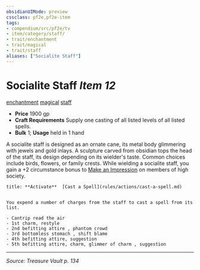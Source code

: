 ```yaml
---
obsidianUIMode: preview
cssclass: pf2e,pf2e-item
tags:
- compendium/src/pf2e/tv
- item/category/staff/
- trait/enchantment
- trait/magical
- trait/staff
aliases: ["Socialite Staff"]
---
```

# Socialite Staff *Item 12*  
[enchantment](rules/traits/enchantment.md "Enchantment School Trait")  [magical](rules/traits/magical.md "Magical Item Trait")  [staff](rules/traits/staff.md "Staff Item Trait")  

- **Price** 1900 gp
- **Craft Requirements** Supply one casting of all listed levels of all listed spells.
- **Bulk** 1; **Usage** held in 1 hand

A socialite staff is designed as an ornate cane, its metal body glimmering with jewels and gold inlays. A sculpture carved from obsidian tops the head of the staff, its design depending on its wielder's taste. Common choices include birds, flowers, or family crests. While wielding a socialite staff, you gain a +2 circumstance bonus to [Make an Impression](rules/actions/make-an-impression.md) on members of high society.

```ad-embed-ability
title: **Activate**  [Cast a Spell](rules/actions/cast-a-spell.md)


You expend a number of charges from the staff to cast a spell from its list.

- Cantrip read the air
- 1st charm, restyle
- 2nd befitting attire , phantom crowd
- 3rd bottomless stomach , shift blame
- 4th befitting attire, suggestion
- 5th befitting attire, charm, glimmer of charm , suggestion
```


---
*Source: Treasure Vault p. 134*